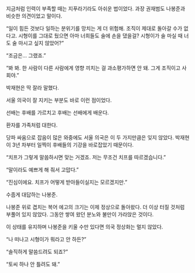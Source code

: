지금처럼 인력이 부족할 때는 지푸라기라도 아쉬운 법이었다. 과장 권재범도 나봉준과 비슷한 의견이었고 말이다.

“일이 힘든 것보다 일하는 분위기를 망치는 게 더 위험해. 조직이 제대로 돌아갈 수가 없다고. 시형이를 그대로 뒀으면 아마 너희들도 술에 손을 댔을걸? 시형이가 술 마실 때 너도 술 마시고 싶지 않았어?”

“조금은… 그랬죠.”

“봐 봐. 한 사람이 다른 사람에게 영향 끼치는 걸 과소평가하면 안 돼. 그게 조직이고 사회야.”

박재현은 딱 잘라 말했다.

서울 의국이 잘 지키는 부분도 바로 이런 점이었다.

선배는 후배를 가르치고 후배는 선배에게 배운다.

환자를 가족처럼 대한다.

당파 싸움으로 잡음이 많은 와중에도 서울 의국은 이 두 가지만큼은 잊지 않았다. 박재현이 3년 차부터 일찍이 후배들의 기강을 바로잡았기 때문이다.

“치프가 그렇게 말씀하시면 맞는 거겠죠. 저는 무조건 치프를 따르겠습니다.”

“말이라도 예쁘게 해 줘서 고맙다.”

“진심이에요. 치프가 어떻게 받아들이실지는 모르겠지만.”

수줍게 대답하는 나봉준.

나봉준 위로 겹치는 복어 에고의 크기는 이제 정상으로 돌아왔다. 더 이상 터질 것처럼 부풀어 있지 않았다. 그동안 쌓여 왔던 분노와 불만이 가라앉은 것이다.

이 상태를 유지하며 나봉준을 키울 수만 있다면 의국 정상화는 멀지 않았다.

“나 떠나고 시형이가 뭐라고 안 하든?”

“솔직하게 말씀드려도 되죠?”

“토씨 하나 안 틀려도 돼.”